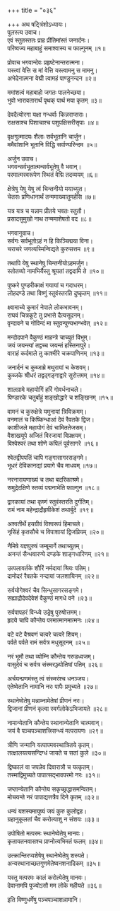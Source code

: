 +++
title = "०३६"

+++
अथ षट्त्रिंशोऽध्यायः।  
पुलस्त्य उवाच।  
एवं स्तुतस्ततः प्राह प्रीतिमांस्तं जनार्दनः।  
परिष्वज्य महाबाहुं समाश्वास्य च फाल्गुनम् ॥१॥

प्रोवाच भगवान्देवः प्रहृष्टेनान्तरात्मना।  
यस्त्वां वेत्ति स मां वेत्ति यस्त्वामनु स मामनु।  
अभेदेनात्मना वेद्मी त्वामहं पाण्डुनन्दन ॥२॥

ममांशत्वं महाबाहो जगतः पालनेच्छया।  
भुवो भारावतारार्थं पृथक् पार्थ मया कृतम् ॥३॥

देवदैत्योरगा यक्षा गन्धर्वाः किन्नराप्सराः।  
राक्षसाश्च पिशाचाश्च पशुपक्षिसरीसृपाः ॥४॥

वृक्षगुल्मादयः शैलाः सर्वभूतानि चार्जुन।  
ममैवांशानि भूतानि विद्धि सर्वाण्यरिन्दम ॥५॥

अर्जुन उवाच।  
भगवन्सर्वभूतात्मन्सर्वभूतेषु वै भवान्।  
परमात्मस्वरूपेण स्थितं वेद्मि तदव्ययम् ॥६॥

क्षेत्रेषु येषु येषु त्वं चिन्तनीयो मयाच्युत।  
चेतसः प्रणिधानार्थं तन्ममाख्यातुमर्हसि ॥७॥

यत्र यत्र च यन्नाम प्रीतये भवतः स्तुतौ।  
प्रसादसुमुखो नाथ तन्ममाशेषतो वद ॥८॥

भगवानुवाच।  
सर्वगः सर्वभूतोऽहं न हि किञ्चिद्मया विना।  
चराचरे जगत्यस्मिन्विद्यते कुरुसत्तम ॥९॥

तथापि येषु स्थानेषु चिन्तनीयोऽहमर्जुन।  
स्तोतव्यो नामभिर्यैस्तु श्रूयतां तद्वदामि ते ॥१०॥

पुष्करे पुण्डरीकाक्षं गयायां च गदाधरम्।  
लोहदण्डे तथा विष्णुं स्तुवंस्तरति दुष्कृतम् ॥११॥

क्ष्वामाच्ये कुमारं नेपाले लोकभावनम्।  
राघवं चित्रकूटे तु प्रभासे दैत्यसूदनम्।  
वृन्दावने च गोविन्दं मा स्तुवन्पुण्यभाग्भवेत् ॥१२॥

मन्दोदपाने वैकुण्ठं माहन्त्रे चाच्युतं विभुम्।  
जयं जयन्त्यां तद्वच्च जयन्तं हस्तिनापुरे।  
वाराहं कर्दमाले तु काश्मीरे चक्रपाणिनम् ॥१३॥

जनार्दनं च कुब्जाम्रे मथुरायां च केशवम्।  
कुब्जके श्रीधरं तद्वद्गङ्गाद्वारे सुरोत्तमम् ॥१४॥

शालग्रामे महायोगिं हरिं गोवर्धनाचले।  
पिण्डारके चतुर्बाहुं शङ्खोद्धारे च शङ्खिनम् ॥१५॥

वामनं च कुरुक्षेत्रे यमुनायां त्रिविक्रमम्।  
वनमालं च किष्किन्धाआं देवं रैवतके द्विज।  
काशीजले महायोगं देवं चामिततेजसम्।  
वैशाखयूपे अजितं विरजायां विप्रक्षयम्।  
विश्वेश्वरं तथा शोणे कपिलं पूर्वसागरे ॥१६॥

श्वेतद्वीपपतिं चापि गङ्गासागरसङ्गमे।  
भूधरं देविकानद्यां प्रयागे चैव माधवम् ॥१७॥

नरनारायणाख्यं च तथा बदरिकाश्रमे।  
समुद्रेदक्षिणे स्तव्यं पद्मनाभेति फाल्गुन ॥१८॥

द्वारकायां तथा कृष्णं स्तुवंस्तरति दुर्गतिम्।  
रामं नाम महेन्द्राद्रौहृषीकेशं तथार्बुदे ॥१९॥

अश्वतीर्थे हयग्रीवं विश्वरूपं हिमाचले।  
नृसिंहं कृतसौचे च विपाशायां द्विजप्रियम् ॥२०॥

नैमिषे यज्ञपुरुषं जम्बूमार्गे तथाच्युतम्।  
अनन्तं सैन्धवारण्ये दण्डके शाङ्गधारिणम् ॥२१॥

उत्पलावर्तके शौरिं नर्मदायां श्रियः पतिम्।  
दामोदरं रैवतके नन्दायां जलशायिनम् ॥२२॥

सर्वयोगेश्वरं चैव सिन्धुसागरसङ्गमे।  
सह्याद्रौदेवदेवेशं वैकुण्ठं मागधे वने ॥२३॥

सर्वपापहरं विन्ध्ये उड्रेषु पुरुषोत्तमम्।  
हृदये चापि कौन्तेय परमात्मानमात्मनः ॥२४॥

वटे वटे वैश्रवणं चत्वरे चत्वरे शिवम्।  
पर्वते पर्वते रामं सर्वत्र मधुसूदनम् ॥२५॥

नरं भूमौ तथा व्योम्नि कौन्तेय गरुडध्वजम्।  
वासुदेवं च सर्वत्र संस्मरञ्ज्योतिषां पतिम् ॥२६॥

अर्चयन्प्रणमंस्तु त्वं संस्मरंश्च धनञ्जय।  
एतेष्वेतानि नामानि नरः पापैः प्रमुच्यते ॥२७॥

स्थानेष्वेतेषु मन्नाम्नामेतेषां प्रीणनं नरः।  
द्विजानां प्रीणनं कृत्वा स्वर्गलोकेऽभिजायते ॥२८॥

नामान्येतानि कौन्तेय स्थानान्येतानि चात्मवान्।  
जयं वै पञ्चपञ्चाशत्त्रिसन्ध्यं मत्परायणः ॥२९॥

त्रीणि जन्मानि यत्पापमवस्थात्रितये कृतम्।  
तत्क्षालयत्यसन्दिग्धं जायते च सतां कुले ॥३०॥

द्विष्कालं वा जपन्नेव दिवारात्रौ च यत्कृतम्।  
तस्माद्विमुच्यते पापात्सद्भावपरमो नरः ॥३१॥

जप्तान्येतानि कौन्तेय सकृच्छ्रद्धासमन्वितम्।  
मोचयन्ते नरं पापाद्यत्तत्रैव दिने कृतम् ॥३२॥

धन्यं यशस्यमायुष्यं जयं कुरु कुलोद्वह।  
ग्रहानुकूलतां चैव करोत्याशु न संशयः ॥३३॥

उपोषितो मत्परमः स्थानेष्वेतेषु मानवः।  
कृतायतनवासश्च प्राप्नोत्यभिमतं फलम् ॥३४॥

उत्क्रान्तिरप्यशेषेषु स्थानेष्वेतेषु शस्यते।  
अन्यस्थानाच्छतगुणमेतेष्वनशनादिकम् ॥३५॥

यस्तु मत्परमः कालं करोत्येतेषु मानवः।  
देवानामपि पूज्योऽसौ मम लोके महीयते ॥३६॥

इति विष्णुधर्मेषु पञ्चपञ्चाशन्नामानि।  
